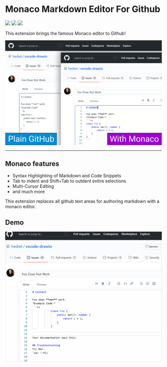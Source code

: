 # Monaco Markdown Editor For Github

[![](https://img.shields.io/static/v1?style=social&label=Sponsor&message=%E2%9D%A4&logo=GitHub&color&link=%3Curl%3E)](https://github.com/sponsors/hediet)
[![](https://img.shields.io/static/v1?style=social&label=Donate&message=%E2%9D%A4&logo=Paypal&color&link=%3Curl%3E)](https://www.paypal.com/cgi-bin/webscr?cmd=_s-xclick&hosted_button_id=ZP5F38L4C88UY&source=url)
[![](https://img.shields.io/twitter/follow/hediet_dev.svg?style=social)](https://twitter.com/intent/follow?screen_name=hediet_dev)

This extension brings the famous Monaco editor to Github!

<img src="docs/screenshot.png" width="750">

---

## Monaco features

-   Syntax Highlighting of Markdown and Code Snippets
-   Tab to indent and Shift+Tab to outdent entire selections
-   Multi-Cursor Editing
-   and much more

This extension replaces all github text areas for authoring markdown with a monaco editor.

## Demo

<img src="docs/demo.gif" width="750">
